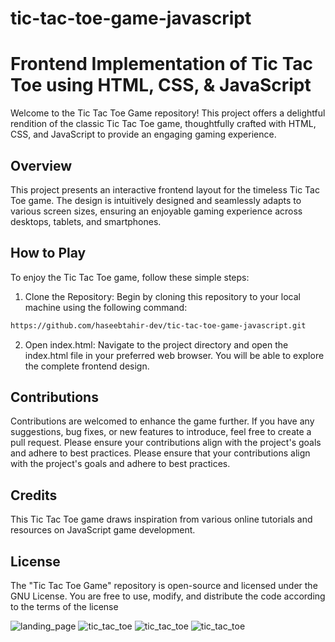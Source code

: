 # tic-tac-toe-game-javascript
# Frontend Implementation of Tic Tac Toe using HTML, CSS, & JavaScript

Welcome to the Tic Tac Toe Game repository! This project offers a delightful rendition of the classic Tic Tac Toe game, thoughtfully crafted with HTML, CSS, and JavaScript to provide an engaging gaming experience.

## Overview

This project presents an interactive frontend layout for the timeless Tic Tac Toe game. The design is intuitively designed and seamlessly adapts to various screen sizes, ensuring an enjoyable gaming experience across desktops, tablets, and smartphones.

## How to Play

To enjoy the Tic Tac Toe game, follow these simple steps:

1. Clone the Repository: Begin by cloning this repository to your local machine using the following command:

```bash
https://github.com/haseebtahir-dev/tic-tac-toe-game-javascript.git

```
2. Open index.html: Navigate to the project directory and open the index.html file in your preferred web browser. You will be able to explore the complete frontend design.
   
## Contributions
Contributions are welcomed to enhance the game further. If you have any suggestions, bug fixes, or new features to introduce, feel free to create a pull request. Please ensure your contributions align with the project's goals and adhere to best practices. Please ensure that your contributions align with the project's goals and adhere to best practices.

## Credits
This Tic Tac Toe game draws inspiration from various online tutorials and resources on JavaScript game development.

## License
The "Tic Tac Toe Game" repository is open-source and licensed under the GNU License. You are free to use, modify, and distribute the code according to the terms of the license

![landing_page](website-images/webvisual.PNG)
![tic_tac_toe](website-images/webvisua2.PNG)
![tic_tac_toe](webvisua3.PNG)
![tic_tac_toe](webvisua4.PNG)
